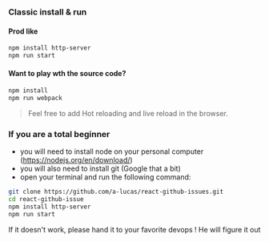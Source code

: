 ### Classic install & run


#### Prod like

```bash
npm install http-server
npm run start
```

#### Want to play wth the source code?

```bash
npm install
npm run webpack
```

> Feel free to add Hot reloading and live reload in the browser.



### If you are a total beginner

- you will need to install node on your personal computer (https://nodejs.org/en/download/)
- you will also need to install git (Google that a bit)
- open your terminal and run the following command: 

```bash
git clone https://github.com/a-lucas/react-github-issues.git
cd react-github-issue
npm install http-server
npm run start
```

If it doesn't work, please hand it to your favorite devops ! He will figure it out 